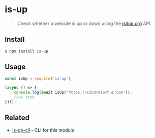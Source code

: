 # is-up

> Check whether a website is up or down using the [isitup.org](https://isitup.org) API

## Install

```
$ npm install is-up
```

## Usage

```js
const isUp = require('is-up');

(async () => {
	console.log(await isUp('https://sindresorhus.com'));
	//=> true
})();
```

## Related

- [is-up-cli](https://github.com/sindresorhus/is-up-cli) - CLI for this module
